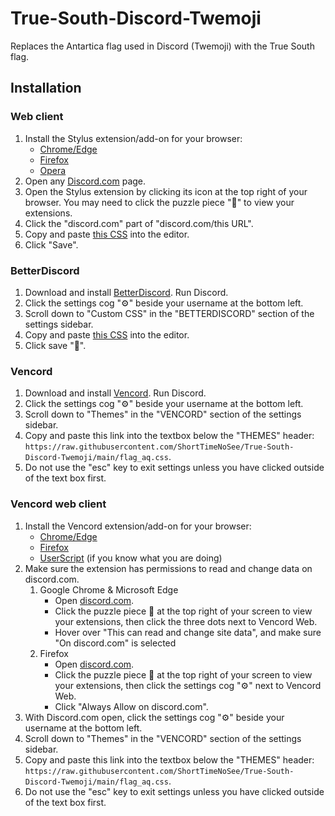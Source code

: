 # True-South-Discord-Twemoji
Replaces the Antartica flag used in Discord (Twemoji) with the True South flag.

## Installation
### Web client
1. Install the Stylus extension/add-on for your browser:
   - [Chrome/Edge](https://chrome.google.com/webstore/detail/stylus/clngdbkpkpeebahjckkjfobafhncgmne)
   - [Firefox](https://addons.mozilla.org/firefox/addon/styl-us/)
   - [Opera](https://addons.opera.com/extensions/details/stylus/)
2. Open any [Discord.com](https://discord.com/) page.
3. Open the Stylus extension by clicking its icon at the top right of your browser. You may need to click the puzzle piece "🧩" to view your extensions.
4. Click the "discord.com" part of "discord.com/this URL".
5. Copy and paste [this CSS](https://raw.githubusercontent.com/ShortTimeNoSee/True-South-Discord-Twemoji/main/flag_aq.css) into the editor.
6. Click "Save".

### BetterDiscord
1. Download and install [BetterDiscord](https://betterdiscord.app/). Run Discord.
2. Click the settings cog "⚙️" beside your username at the bottom left.
3. Scroll down to "Custom CSS" in the "BETTERDISCORD" section of the settings sidebar.
4. Copy and paste [this CSS](https://raw.githubusercontent.com/ShortTimeNoSee/True-South-Discord-Twemoji/main/flag_aq.css) into the editor.
5. Click save "💾".

### Vencord
1. Download and install [Vencord](https://github.com/Vendicated/Vencord). Run Discord.
2. Click the settings cog "⚙️" beside your username at the bottom left.
3. Scroll down to "Themes" in the "VENCORD" section of the settings sidebar.
4. Copy and paste this link into the textbox below the "THEMES" header: `https://raw.githubusercontent.com/ShortTimeNoSee/True-South-Discord-Twemoji/main/flag_aq.css`.
5. Do not use the "esc" key to exit settings unless you have clicked outside of the text box first.

### Vencord web client
1. Install the Vencord extension/add-on for your browser:
   - [Chrome/Edge](https://chrome.google.com/webstore/detail/vencord-web/cbghhgpcnddeihccjmnadmkaejncjndb)
   - [Firefox](https://addons.mozilla.org/en-GB/firefox/addon/vencord-web/)
   - [UserScript](https://raw.githubusercontent.com/Vencord/builds/main/Vencord.user.js) (if you know what you are doing)
2. Make sure the extension has permissions to read and change data on discord.com.
   1. Google Chrome & Microsoft Edge
      - Open [discord.com](https://discord.com).
      - Click the puzzle piece 🧩 at the top right of your screen to view your extensions, then click the three dots next to Vencord Web.
      - Hover over "This can read and change site data", and make sure "On discord.com" is selected
   2. Firefox
      - Open [discord.com](https://discord.com).
      - Click the puzzle piece 🧩 at the top right of your screen to view your extensions, then click the settings cog "⚙️" next to Vencord Web.
      - Click "Always Allow on discord.com".
3. With Discord.com open, click the settings cog "⚙️" beside your username at the bottom left.
4. Scroll down to "Themes" in the "VENCORD" section of the settings sidebar.
5. Copy and paste this link into the textbox below the "THEMES" header: `https://raw.githubusercontent.com/ShortTimeNoSee/True-South-Discord-Twemoji/main/flag_aq.css`.
6. Do not use the "esc" key to exit settings unless you have clicked outside of the text box first.
